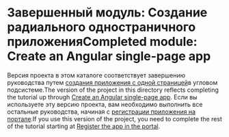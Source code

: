 # <a name="completed-module-create-an-angular-single-page-app"></a><span data-ttu-id="b6a35-101">Завершенный модуль: Создание радиального одностраничного приложения</span><span class="sxs-lookup"><span data-stu-id="b6a35-101">Completed module: Create an Angular single-page app</span></span>

<span data-ttu-id="b6a35-102">Версия проекта в этом каталоге соответствует завершению руководства путем [создания приложения с одной страницей](https://docs.microsoft.com/graph/training/angular-tutorial?tutorial-step=1)в угловом подсистеме.</span><span class="sxs-lookup"><span data-stu-id="b6a35-102">The version of the project in this directory reflects completing the tutorial up through [Create an Angular single-page app](https://docs.microsoft.com/graph/training/angular-tutorial?tutorial-step=1).</span></span> <span data-ttu-id="b6a35-103">Если вы используете эту версию проекта, вам необходимо выполнить все остальные руководства, начиная с [регистрации приложения на портале](https://docs.microsoft.com/graph/training/angular-tutorial?tutorial-step=2).</span><span class="sxs-lookup"><span data-stu-id="b6a35-103">If you use this version of the project, you need to complete the rest of the tutorial starting at [Register the app in the portal](https://docs.microsoft.com/graph/training/angular-tutorial?tutorial-step=2).</span></span>